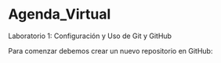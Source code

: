 # Agenda_Virtual
Laboratorio 1: Configuración y Uso de Git y GitHub

Para comenzar debemos crear un nuevo repositorio en GitHub:
